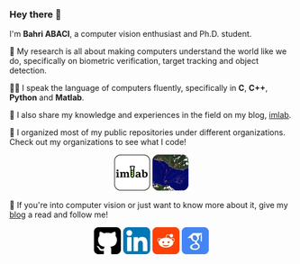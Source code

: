 ### Hey there 👋 

I'm **Bahri ABACI**, a computer vision enthusiast and Ph.D. student.

📖 My research is all about making computers understand the world like we do, specifically on biometric verification, target tracking and object detection. 

👨‍💻 I speak the language of computers fluently, specifically in **C**, **C++**, **Python** and **Matlab**. 

📝 I also share my knowledge and experiences in the field on my blog, [imlab](https://imlab.io). 

🚀 I organized most of my public repositories under different organizations. Check out my organizations to see what I code!

<div align=center>

[![](icons/imlab.webp)](https://github.com/imlab-io)
[![](icons/mucilage_detection.webp)](https://github.com/MucilageDetection)

</div>

📌 If you're into computer vision or just want to know more about it, give my [blog](https://imlab.io) a read and follow me!

<div align=center>

[![](icons/github.webp)](https://github.com/cescript)
[![](icons/linkedin.webp)](https://www.linkedin.com/in/abacibahri)
[![](icons/reddit.webp)](https://www.reddit.com/user/cescript)
[![](icons/scholar.webp)](https://scholar.google.com/citations?user=1fzX5asAAAAJ)

</div>